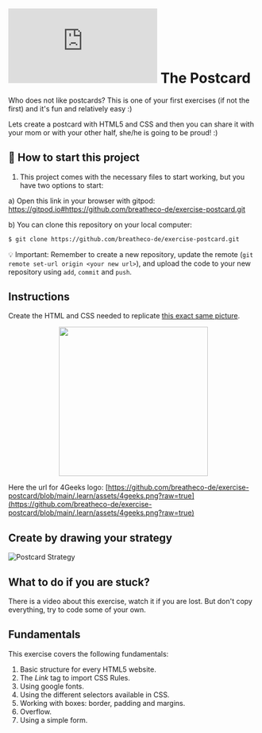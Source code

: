 # ![alt text](https://assets.breatheco.de/apis/img/images.php?blob&random&cat=icon&tags=breathecode,32)  The Postcard

Who does not like postcards? This is one of your first exercises (if not the first) and it's fun and relatively easy :)

Lets create a postcard with HTML5 and CSS and then you can share it with your mom or with your other half, she/he is going to be proud! :)

## 🌱  How to start this project

1. This project comes with the necessary files to start working, but you have two options to start:

a) Open this link in your browser with gitpod: https://gitpod.io#https://github.com/breatheco-de/exercise-postcard.git

b) You can clone this repository on your local computer:
```sh
$ git clone https://github.com/breatheco-de/exercise-postcard.git
```
💡 Important: Remember to create a new repository, update the remote (`git remote set-url origin <your new url>`), and upload the code to your new repository using `add`, `commit` and `push`.

## Instructions

Create the HTML and CSS needed to replicate [this exact same picture](https://github.com/breatheco-de/exercise-postcard/blob/main/.learn/assets/preview.png).

<p align="center"><img height="300px" src="https://github.com/breatheco-de/exercise-postcard/blob/main/.learn/assets/strategy.gif?raw=true" /></p>

Here the url for 4Geeks logo: [https://github.com/breatheco-de/exercise-postcard/blob/main/.learn/assets/4geeks.png?raw=true](https://github.com/breatheco-de/exercise-postcard/blob/main/.learn/assets/4geeks.png?raw=true)

## Create by drawing your strategy

![Postcard Strategy](https://github.com/breatheco-de/exercise-postcard/blob/main/.learn/assets/strategy.gif?raw=true)

## What to do if you are stuck?

There is a video about this exercise, watch it if you are lost. But don't copy everything, try to code some of your own.

## Fundamentals
This exercise covers the following fundamentals:
1. Basic structure for every HTML5 website.
2. The *Link* tag to import CSS Rules.
3. Using google fonts.
3. Using the different selectors available in CSS.
4. Working with boxes: border, padding and margins.
5. Overflow.
6. Using a simple form.
